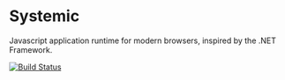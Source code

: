 # Systemic
Javascript application runtime for modern browsers, inspired by the .NET Framework.

[![Build Status](https://travis-ci.org/binary-arts/Systemic.svg)](https://travis-ci.org/binary-arts/Systemic)
